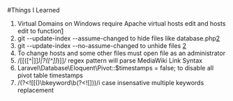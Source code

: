#Things I Learned

1. Virtual Domains on Windows require Apache virtual hosts edit and hosts edit to function[1](http://foundationphp.com/tutorials/apache22_vhosts.php)
2. git --update-index --assume-changed <file> to hide files like database.php[2](http://blog.pagebakers.nl/2009/01/29/git-ignoring-changes-in-tracked-files/)
3. git --update-index --no-assume-changed <file> to unhide files [2](http://blog.pagebakers.nl/2009/01/29/git-ignoring-changes-in-tracked-files/)
4. To change hosts and some other files must open file as an administrator
5. /\[\[([^\|\]]*)\|?([^\]]*)\]\]/ regex pattern will parse MediaWiki Link Syntax
6. Laravel\Database\Eloquent\Pivot::$timestamps = false; to disable all pivot table timestamps
7. /(?<![\[\()\bkeyword\b(?<![\]\))/i case insensative multiple keywords replacement 
